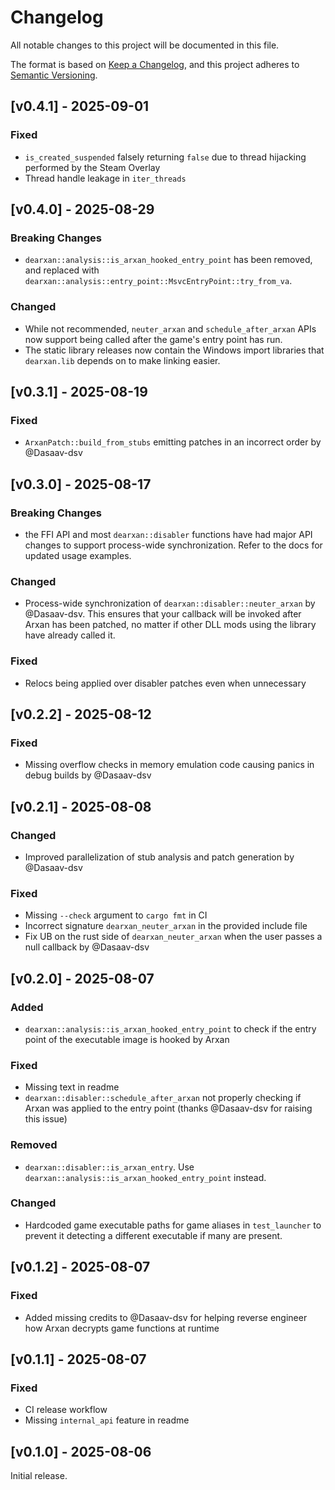 # Changelog

All notable changes to this project will be documented in this file.

The format is based on [Keep a Changelog](https://keepachangelog.com/en/1.1.0/),
and this project adheres to [Semantic Versioning](https://semver.org/spec/v2.0.0.html).

## [v0.4.1] - 2025-09-01

### Fixed
- `is_created_suspended` falsely returning `false` due to thread hijacking performed by the Steam Overlay
- Thread handle leakage in `iter_threads`

## [v0.4.0] - 2025-08-29

### Breaking Changes
- `dearxan::analysis::is_arxan_hooked_entry_point` has been removed, and replaced with `dearxan::analysis::entry_point::MsvcEntryPoint::try_from_va`.

### Changed
- While not recommended, `neuter_arxan` and `schedule_after_arxan` APIs now support being called after the game's entry point has run.
- The static library releases now contain the Windows import libraries that `dearxan.lib` depends on to make linking easier.

## [v0.3.1] - 2025-08-19

### Fixed
- `ArxanPatch::build_from_stubs` emitting patches in an incorrect order by @Dasaav-dsv

## [v0.3.0] - 2025-08-17

### Breaking Changes
- the FFI API and most `dearxan::disabler` functions have had major API changes to support process-wide synchronization. Refer to the docs for updated usage examples.

### Changed
- Process-wide synchronization of `dearxan::disabler::neuter_arxan` by @Dasaav-dsv. This ensures that your callback will be invoked after Arxan has been patched, no matter if other DLL mods using the library have already called it.

### Fixed
- Relocs being applied over disabler patches even when unnecessary

## [v0.2.2] - 2025-08-12

### Fixed
- Missing overflow checks in memory emulation code causing panics in debug builds by @Dasaav-dsv

## [v0.2.1] - 2025-08-08

### Changed
- Improved parallelization of stub analysis and patch generation by @Dasaav-dsv

### Fixed
- Missing `--check` argument to `cargo fmt` in CI
- Incorrect signature `dearxan_neuter_arxan` in the provided include file
- Fix UB on the rust side of `dearxan_neuter_arxan` when the user passes a null callback by @Dasaav-dsv

## [v0.2.0] - 2025-08-07

### Added
- `dearxan::analysis::is_arxan_hooked_entry_point` to check if the entry point of the executable image is hooked by Arxan

### Fixed
- Missing text in readme
- `dearxan::disabler::schedule_after_arxan` not properly checking if Arxan was applied to the entry point (thanks @Dasaav-dsv for raising this issue)

### Removed
- `dearxan::disabler::is_arxan_entry`. Use `dearxan::analysis::is_arxan_hooked_entry_point` instead.

### Changed
- Hardcoded game executable paths for game aliases in `test_launcher` to prevent it detecting a different executable if many are present.

## [v0.1.2] - 2025-08-07

### Fixed
- Added missing credits to @Dasaav-dsv for helping reverse engineer how Arxan decrypts game functions at runtime

## [v0.1.1] - 2025-08-07

### Fixed
- CI release workflow
- Missing `internal_api` feature in readme

## [v0.1.0] - 2025-08-06

Initial release.
